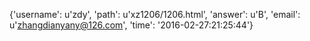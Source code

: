 {'username': u'zdy', 'path': u'xz1206/1206.html', 'answer': u'B', 'email': u'zhangdianyany@126.com', 'time': '2016-02-27:21:25:44'}